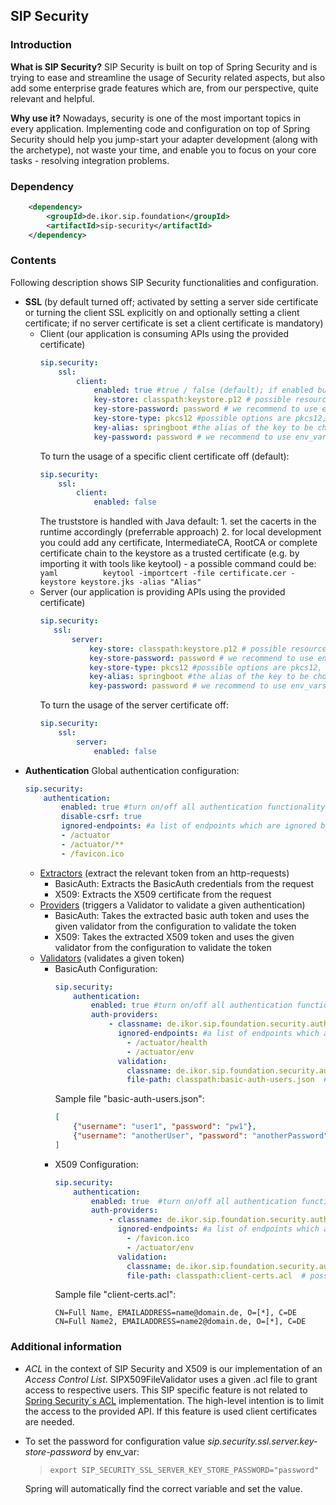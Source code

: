 ## SIP Security

### Introduction

**What is SIP Security?**
SIP Security is built on top of Spring Security and is trying to ease and streamline the usage of Security related aspects,
but also add some enterprise grade features which are, from our perspective, quite relevant and helpful.

**Why use it?**
Nowadays, security is one of the most important topics in every application.
Implementing code and configuration on top of Spring Security should help you jump-start your adapter development
(along with the archetype), not waste your time, and enable you to focus on your core tasks - resolving integration problems.

### Dependency

```xml
    <dependency>
        <groupId>de.ikor.sip.foundation</groupId>
        <artifactId>sip-security</artifactId>
    </dependency>
```

### Contents

Following description shows SIP Security functionalities and configuration.

- **SSL** (by default turned off; activated by setting a server side certificate or turning the client SSL explicitly on and optionally setting a client certificate; if no server certificate is set a client certificate is mandatory)
  - Client (our application is consuming APIs using the provided certificate)
    ```yaml
    sip.security:
        ssl:
            client:
                enabled: true #true / false (default); if enabled but no other configs are made, server keystore is used as client certificate
                key-store: classpath:keystore.p12 # possible resource strings are classpath:, file:, http:, _none_
                key-store-password: password # we recommend to use env_vars or sealed secrets
                key-store-type: pkcs12 #possible options are pkcs12, jks, jceks
                key-alias: springboot #the alias of the key to be chosen from the container
                key-password: password # we recommend to use env_vars or sealed secrets
    ```
    To turn the usage of a specific client certificate off (default):
    ```yaml
    sip.security:
        ssl:
            client:
                enabled: false
    ```
    The truststore is handled with Java default:
    1\. set the cacerts in the runtime accordingly (preferrable approach)
    2\. for local development you could add any certificate, IntermediateCA, RootCA or complete certificate chain to the keystore as a trusted certificate (e.g. by importing it with tools like keytool) - a possible command could be:
    `yaml          keytool -importcert -file certificate.cer -keystore keystore.jks -alias "Alias"      `
  - Server (our application is providing APIs using the provided certificate)
    ```yaml
    sip.security:
       ssl:
           server:
               key-store: classpath:keystore.p12 # possible resource strings are classpath:, file:, http:, _none_
               key-store-password: password # we recommend to use env_vars or sealed secrets
               key-store-type: pkcs12 #possible options are pkcs12, jks, jceks
               key-alias: springboot #the alias of the key to be chosen from the container
               key-password: password # we recommend to use env_vars or sealed secrets
    ```
    To turn the usage of the server certificate off:
    ```yaml
    sip.security:
        ssl:
            server:
                enabled: false
    ```
- **Authentication**
  Global authentication configuration:
  ```yaml
  sip.security:
      authentication:
          enabled: true #turn on/off all authentication functionality
          disable-csrf: true
          ignored-endpoints: #a list of endpoints which are ignored by ALL authenticators based on Spring´s AntPathMatchers implementation
          - /actuator
          - /actuator/**
          - /favicon.ico
  ```
  - <u>Extractors</u> (extract the relevant token from an http-requests)
    - BasicAuth: Extracts the BasicAuth credentials from the request
    - X509: Extracts the X509 certificate from the request
  - <u>Providers</u> (triggers a Validator to validate a given authentication)
    - BasicAuth: Takes the extracted basic auth token and uses the given validator from the configuration to validate the token
    - X509: Takes the extracted X509 token and uses the given validator from the configuration to validate the token
  - <u>Validators</u> (validates a given token)
    - BasicAuth
      Configuration:
      ```yaml
      sip.security:
          authentication:
              enabled: true #turn on/off all authentication functionality
              auth-providers:
                  - classname: de.ikor.sip.foundation.security.authentication.basic.SIPBasicAuthAuthenticationProvider
                    ignored-endpoints: #a list of endpoints which are ignored by this specific authenticator based on Spring´s AntPathMatchers implementation
                      - /actuator/health
                      - /actuator/env
                    validation:
                      classname: de.ikor.sip.foundation.security.authentication.basic.SIPBasicAuthFileValidator #FQCN of the validator to be used
                      file-path: classpath:basic-auth-users.json  # possible resource strings are classpath:, file:, http:, _none_
      ```
      Sample file "basic-auth-users.json":
      ```json
      [
          {"username": "user1", "password": "pw1"},
          {"username": "anotherUser", "password": "anotherPassword"}
      ]
      ```
    - X509
      Configuration:
      ```yaml
      sip.security:
          authentication:
              enabled: true  #turn on/off all authentication functionality
              auth-providers:
                  - classname: de.ikor.sip.foundation.security.authentication.x509.SIPX509AuthenticationProvider
                    ignored-endpoints: #a list of endpoints which are ignored by this specific authenticator based on Spring´s AntPathMatchers implementation
                      - /favicon.ico
                      - /actuator/env
                    validation:
                      classname: de.ikor.sip.foundation.security.authentication.x509.SIPX509FileValidator #FQCN of the validator to be used
                      file-path: classpath:client-certs.acl  # possible resource strings are classpath:, file:, http:, _none_
      ```
      Sample file "client-certs.acl":
      ```text
      CN=Full Name, EMAILADDRESS=name@domain.de, O=[*], C=DE
      CN=Full Name2, EMAILADDRESS=name2@domain.de, O=[*], C=DE
      ```

### Additional information

- *ACL* in the context of SIP Security and X509 is our implementation of an *Access Control List*.
  SIPX509FileValidator uses a given .acl file to grant access to respective users. This SIP specific feature is not related to [Spring Security´s ACL](https://docs.spring.io/spring-security/site/docs/3.0.x/reference/domain-acls.html) implementation.
  The high-level intention is to limit the access to the provided API. If this feature is used client certificates are needed.

- To set the password for configuration value _sip.security.ssl.server.key-store-password_ by env_var:

  > `export SIP_SECURITY_SSL_SERVER_KEY_STORE_PASSWORD="password"`

  Spring will automatically find the correct variable and set the value.
